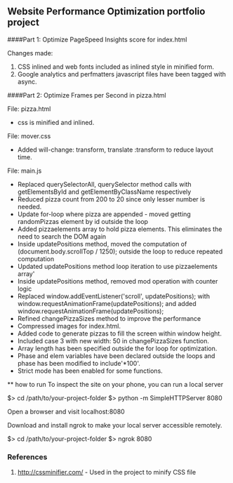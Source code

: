 ## Website Performance Optimization portfolio project

####Part 1: Optimize PageSpeed Insights score for index.html

Changes made:
1. CSS inlined and web fonts included as inlined style in minified form.
2. Google analytics and perfmatters javascript files have been tagged with async.


####Part 2: Optimize Frames per Second in pizza.html

File: pizza.html
* css is minified and inlined.

File: mover.css
* Added will-change: transform, translate :transform to reduce layout time.

File: main.js
* Replaced querySelectorAll, querySelector method calls with getElementsById and getElementByClassName respectively
* Reduced pizza count from 200 to 20 since only lesser number is needed.
* Update for-loop where pizza are appended - moved getting randomPizzas element by id outside the loop
* Added pizzaelements array to hold pizza elements. This eliminates the need to search the DOM again
* Inside updatePositions method, moved the computation of (document.body.scrollTop / 1250); outside the loop to reduce repeated computation
* Updated updatePositions method loop iteration to use pizzaelements array'
* Inside updatePositions method, removed mod operation with counter logic
* Replaced window.addEventListener('scroll', updatePositions); with window.requestAnimationFrame(updatePositions); and added window.requestAnimationFrame(updatePositions); 
* Refined changePizzaSizes method to improve the performance
* Compressed images for index.html.
* Added code to generate pizzas to fill the screen within window height.
* Included case 3 with new width: 50 in changePizzaSizes function.
* Array length has been specified outside the for loop for optimization.
* Phase and elem variables have been declared outside the loops and phase has been modified to include'*100'.
* Strict mode has been enabled for some functions.

** how to run
To inspect the site on your phone, you can run a local server

$> cd /path/to/your-project-folder
$> python -m SimpleHTTPServer 8080

Open a browser and visit localhost:8080

Download and install ngrok to make your local server accessible remotely.

$> cd /path/to/your-project-folder
$> ngrok 8080

### References
1) http://cssminifier.com/ - Used in the project to minify CSS file


